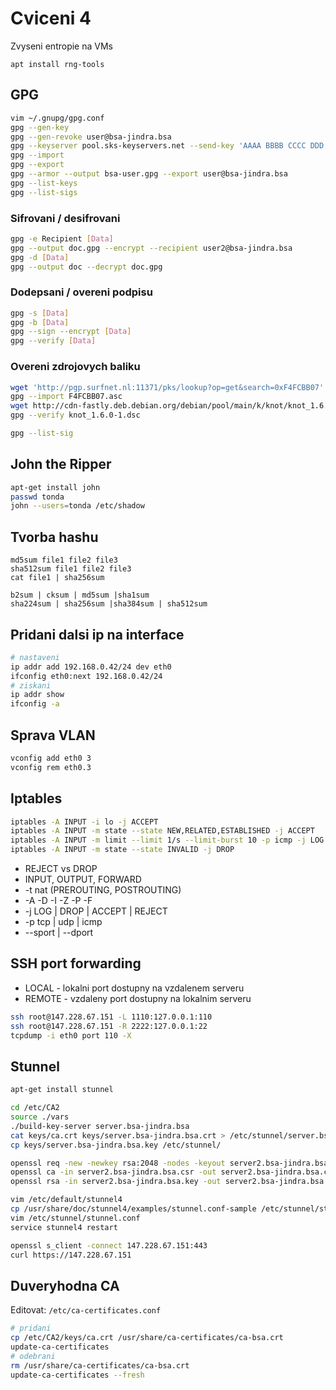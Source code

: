 # Cviceni 4

Zvyseni entropie na VMs

```
apt install rng-tools
```

## GPG

```bash
vim ~/.gnupg/gpg.conf
gpg --gen-key
gpg --gen-revoke user@bsa-jindra.bsa
gpg --keyserver pool.sks-keyservers.net --send-key 'AAAA BBBB CCCC DDD'
gpg --import
gpg --export
gpg --armor --output bsa-user.gpg --export user@bsa-jindra.bsa
gpg --list-keys
gpg --list-sigs
```

### Sifrovani / desifrovani

```bash
gpg -e Recipient [Data]
gpg --output doc.gpg --encrypt --recipient user2@bsa-jindra.bsa
gpg -d [Data]
gpg --output doc --decrypt doc.gpg
```

### Dodepsani / overeni podpisu

```bash
gpg -s [Data]
gpg -b [Data]
gpg --sign --encrypt [Data]
gpg --verify [Data]
```


### Overeni zdrojovych baliku

```bash
wget 'http://pgp.surfnet.nl:11371/pks/lookup?op=get&search=0xF4FCBB07' -O F4FCBB07.asc
gpg --import F4FCBB07.asc
wget http://cdn-fastly.deb.debian.org/debian/pool/main/k/knot/knot_1.6.0-1.dsc
gpg --verify knot_1.6.0-1.dsc
```

```bash
gpg --list-sig
```


## John the Ripper

```bash
apt-get install john
passwd tonda
john --users=tonda /etc/shadow
```

## Tvorba hashu

```
md5sum file1 file2 file3
sha512sum file1 file2 file3
cat file1 | sha256sum
```

```
b2sum | cksum | md5sum |sha1sum
sha224sum | sha256sum |sha384sum | sha512sum
```

## Pridani dalsi ip na interface

```bash
# nastaveni
ip addr add 192.168.0.42/24 dev eth0
ifconfig eth0:next 192.168.0.42/24
# ziskani
ip addr show
ifconfig -a
```

## Sprava VLAN

```bash
vconfig add eth0 3
vconfig rem eth0.3
```

## Iptables

```bash
iptables -A INPUT -i lo -j ACCEPT
iptables -A INPUT -m state --state NEW,RELATED,ESTABLISHED -j ACCEPT
iptables -A INPUT -m limit --limit 1/s --limit-burst 10 -p icmp -j LOG
iptables -A INPUT -m state --state INVALID -j DROP 
```

* REJECT vs DROP
* INPUT, OUTPUT, FORWARD
* -t nat (PREROUTING, POSTROUTING)
* -A -D -I -Z -P -F
* -j LOG | DROP | ACCEPT | REJECT
* -p tcp | udp | icmp
* --sport | --dport 

## SSH port forwarding
 
* LOCAL - lokalni port dostupny na vzdalenem serveru
* REMOTE - vzdaleny port dostupny na lokalnim serveru

```bash
ssh root@147.228.67.151 -L 1110:127.0.0.1:110
ssh root@147.228.67.151 -R 2222:127.0.0.1:22
tcpdump -i eth0 port 110 -X
```

## Stunnel
 
```bash
apt-get install stunnel
```

```bash
cd /etc/CA2
source ./vars
./build-key-server server.bsa-jindra.bsa
cat keys/ca.crt keys/server.bsa-jindra.bsa.crt > /etc/stunnel/server.bsa-jindra.bsa.pem
cp keys/server.bsa-jindra.bsa.key /etc/stunnel/
```

```bash
openssl req -new -newkey rsa:2048 -nodes -keyout server2.bsa-jindra.bsa.key -out server2.bsa-jindra.bsa.csr
openssl ca -in server2.bsa-jindra.bsa.csr -out server2.bsa-jindra.bsa.crt -config ./openssl-1.0.0.cnf
openssl rsa -in server2.bsa-jindra.bsa.key -out server2.bsa-jindra.bsa.key.pem
```

```bash
vim /etc/default/stunnel4
cp /usr/share/doc/stunnel4/examples/stunnel.conf-sample /etc/stunnel/stunnel.conf
vim /etc/stunnel/stunnel.conf
service stunnel4 restart
```

```bash
openssl s_client -connect 147.228.67.151:443
curl https://147.228.67.151
```

## Duveryhodna CA

Editovat: `/etc/ca-certificates.conf`

```bash
# pridani 
cp /etc/CA2/keys/ca.crt /usr/share/ca-certificates/ca-bsa.crt
update-ca-certificates
# odebrani
rm /usr/share/ca-certificates/ca-bsa.crt
update-ca-certificates --fresh
```

